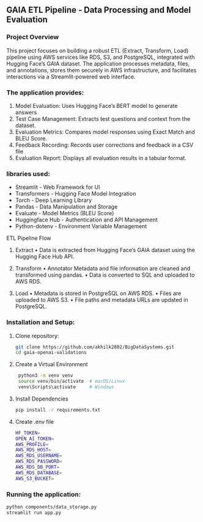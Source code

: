## GAIA ETL Pipeline - Data Processing and Model Evaluation

### Project Overview

This project focuses on building a robust ETL (Extract, Transform, Load) pipeline using AWS services like RDS, S3, and PostgreSQL, integrated with Hugging Face’s GAIA dataset. The application processes metadata, files, and annotations, stores them securely in AWS infrastructure, and facilitates interactions via a Streamlit-powered web interface.


### The application provides:

1. Model Evaluation: Uses Hugging Face’s BERT model to generate answers
2. Test Case Management: Extracts test questions and context from the dataset.
3. Evaluation Metrics: Compares model responses using Exact Match and BLEU Score.
4. Feedback Recording: Records user corrections and feedback in a CSV file
5. Evaluation Report: Displays all evaluation results in a tabular format.



### libraries used: 
- Streamlit - Web Framework for UI
- Transformers - Hugging Face Model Integration
- Torch - Deep Learning Library
- Pandas - Data Manipulation and Storage
- Evaluate - Model Metrics (BLEU Score)
- Huggingface Hub - Authentication and API Management
- Python-dotenv - Environment Variable Management

ETL Pipeline Flow

1. Extract
	•	Data is extracted from Hugging Face’s GAIA dataset using the Hugging Face Hub API.

2. Transform
	•	Annotator Metadata and file information are cleaned and transformed using pandas.
	•	Data is converted to SQL and uploaded to AWS RDS.

3. Load
	•	Metadata is stored in PostgreSQL on AWS RDS.
	•	Files are uploaded to AWS S3.
	•	File paths and metadata URLs are updated in PostgreSQL.

### Installation and Setup:

1. Clone repository:
   ```bash
   git clone https://github.com/akhilk2802/BigDataSystems.git
   cd gaia-openai-validations
   ```
2. Create a Virtual Environment
   ```bash
    python3 -m venv venv
    source venv/bin/activate  # macOS/Linux
    venv\Scripts\activate     # Windows
   ```
3. Install Dependencies
   ```bash
   pip install -r requirements.txt
   ```
4. Create .env file
   ```bash
   HF_TOKEN=
   OPEN_AI_TOKEN=
   AWS_PROFILE=
   AWS_RDS_HOST=
   AWS_RDS_USERNAME=
   AWS_RDS_PASSWORD=
   AWS_RDS_DB_PORT=
   AWS_RDS_DATABASE=
   AWS_S3_BUCKET=
   ```

### Running the application:
```bash
python components/data_storage.py
streamlit run app.py
```